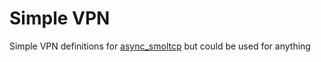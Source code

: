 # Simple VPN

Simple VPN definitions for [async_smoltcp](https://github.com/lattice0/async_smoltcp) but could be used for anything
